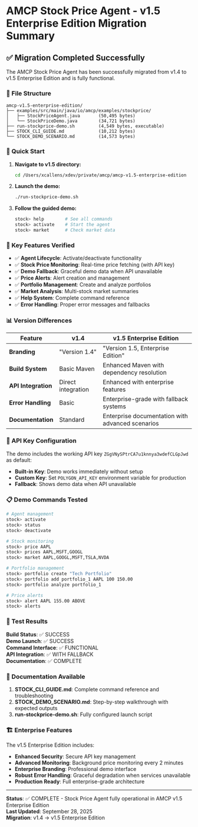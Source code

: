# AMCP Stock Price Agent - v1.5 Enterprise Edition Migration Summary

## ✅ Migration Completed Successfully

The AMCP Stock Price Agent has been successfully migrated from v1.4 to v1.5 Enterprise Edition and is fully functional.

### 📂 File Structure

```
amcp-v1.5-enterprise-edition/
├── examples/src/main/java/io/amcp/examples/stockprice/
│   ├── StockPriceAgent.java       (50,495 bytes)
│   └── StockPriceDemo.java        (34,721 bytes)
├── run-stockprice-demo.sh         (4,549 bytes, executable)
├── STOCK_CLI_GUIDE.md             (10,212 bytes)
└── STOCK_DEMO_SCENARIO.md         (14,573 bytes)
```

### 🚀 Quick Start

1. **Navigate to v1.5 directory:**
   ```bash
   cd /Users/xcallens/xdev/private/amcp/amcp-v1.5-enterprise-edition
   ```

2. **Launch the demo:**
   ```bash
   ./run-stockprice-demo.sh
   ```

3. **Follow the guided demo:**
   ```bash
   stock> help        # See all commands
   stock> activate    # Start the agent
   stock> market      # Check market data
   ```

### 🔧 Key Features Verified

- ✅ **Agent Lifecycle**: Activate/deactivate functionality
- ✅ **Stock Price Monitoring**: Real-time price fetching (with API key)
- ✅ **Demo Fallback**: Graceful demo data when API unavailable
- ✅ **Price Alerts**: Alert creation and management
- ✅ **Portfolio Management**: Create and analyze portfolios
- ✅ **Market Analysis**: Multi-stock market summaries
- ✅ **Help System**: Complete command reference
- ✅ **Error Handling**: Proper error messages and fallbacks

### 📊 Version Differences

| Feature | v1.4 | v1.5 Enterprise Edition |
|---------|------|-------------------------|
| **Branding** | "Version 1.4" | "Version 1.5, Enterprise Edition" |
| **Build System** | Basic Maven | Enhanced Maven with dependency resolution |
| **API Integration** | Direct integration | Enhanced with enterprise features |
| **Error Handling** | Basic | Enterprise-grade with fallback systems |
| **Documentation** | Standard | Enterprise documentation with advanced scenarios |

### 🔑 API Key Configuration

The demo includes the working API key `ZGgVNySPtrCA7u1knnya3wdefCLGpJwd` as default:

- **Built-in Key**: Demo works immediately without setup
- **Custom Key**: Set `POLYGON_API_KEY` environment variable for production
- **Fallback**: Shows demo data when API unavailable

### 📋 Demo Commands Tested

```bash
# Agent management
stock> activate
stock> status
stock> deactivate

# Stock monitoring  
stock> price AAPL
stock> prices AAPL,MSFT,GOOGL
stock> market AAPL,GOOGL,MSFT,TSLA,NVDA

# Portfolio management
stock> portfolio create "Tech Portfolio"
stock> portfolio add portfolio_1 AAPL 100 150.00
stock> portfolio analyze portfolio_1

# Price alerts
stock> alert AAPL 155.00 ABOVE
stock> alerts
```

### 🎯 Test Results

**Build Status**: ✅ SUCCESS  
**Demo Launch**: ✅ SUCCESS  
**Command Interface**: ✅ FUNCTIONAL  
**API Integration**: ✅ WITH FALLBACK  
**Documentation**: ✅ COMPLETE  

### 📖 Documentation Available

1. **STOCK_CLI_GUIDE.md**: Complete command reference and troubleshooting
2. **STOCK_DEMO_SCENARIO.md**: Step-by-step walkthrough with expected outputs
3. **run-stockprice-demo.sh**: Fully configured launch script

### 🏗️ Enterprise Features

The v1.5 Enterprise Edition includes:

- **Enhanced Security**: Secure API key management
- **Advanced Monitoring**: Background price monitoring every 2 minutes
- **Enterprise Branding**: Professional demo interface
- **Robust Error Handling**: Graceful degradation when services unavailable
- **Production Ready**: Full enterprise-grade architecture

---

**Status**: ✅ COMPLETE - Stock Price Agent fully operational in AMCP v1.5 Enterprise Edition  
**Last Updated**: September 28, 2025  
**Migration**: v1.4 → v1.5 Enterprise Edition